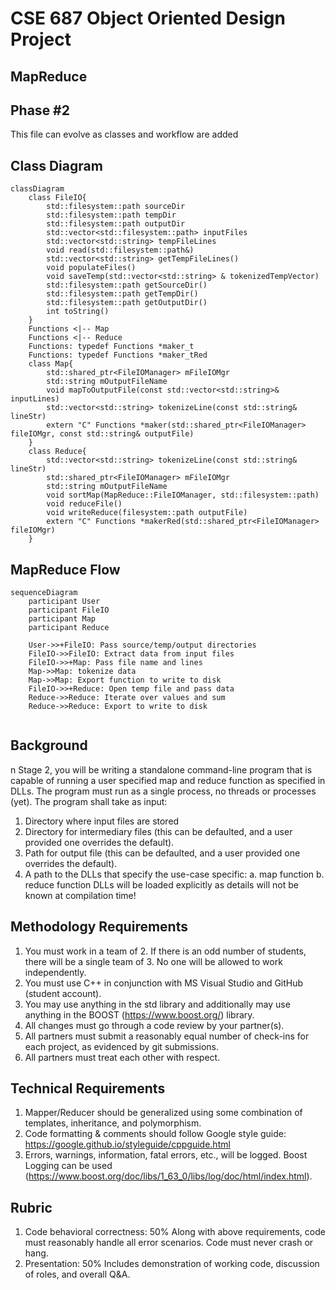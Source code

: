 # CSE 687 Object Oriented Design Project
## MapReduce
## Phase #2

This file can evolve as classes and workflow are added

## Class Diagram

```mermaid
classDiagram
    class FileIO{
        std::filesystem::path sourceDir
        std::filesystem::path tempDir
        std::filesystem::path outputDir
        std::vector<std::filesystem::path> inputFiles
        std::vector<std::string> tempFileLines
        void read(std::filesystem::path&)
        std::vector<std::string> getTempFileLines()
        void populateFiles()
        void saveTemp(std::vector<std::string> & tokenizedTempVector)
        std::filesystem::path getSourceDir()
        std::filesystem::path getTempDir()
        std::filesystem::path getOutputDir()
        int toString()         
    }
    Functions <|-- Map
    Functions <|-- Reduce
    Functions: typedef Functions *maker_t
    Functions: typedef Functions *maker_tRed
    class Map{
        std::shared_ptr<FileIOManager> mFileIOMgr
        std::string mOutputFileName
        void mapToOutputFile(const std::vector<std::string>& inputLines)
        std::vector<std::string> tokenizeLine(const std::string& lineStr)
        extern "C" Functions *maker(std::shared_ptr<FileIOManager> fileIOMgr, const std::string& outputFile) 
    }
    class Reduce{
        std::vector<std::string> tokenizeLine(const std::string& lineStr)
        std::shared_ptr<FileIOManager> mFileIOMgr
        std::string mOutputFileName
        void sortMap(MapReduce::FileIOManager, std::filesystem::path)
        void reduceFile()
        void writeReduce(filesystem::path outputFile)
        extern "C" Functions *makerRed(std::shared_ptr<FileIOManager> fileIOMgr)
    }
```

## MapReduce Flow

```mermaid
sequenceDiagram
    participant User
    participant FileIO
    participant Map
    participant Reduce
    
    User->>+FileIO: Pass source/temp/output directories
    FileIO->>FileIO: Extract data from input files
    FileIO->>+Map: Pass file name and lines 
    Map->>Map: tokenize data 
    Map->>Map: Export function to write to disk
    FileIO->>+Reduce: Open temp file and pass data
    Reduce->>Reduce: Iterate over values and sum 
    Reduce->>Reduce: Export to write to disk
     
```


## Background
n Stage 2, you will be writing a standalone command-line program that is capable of running a user specified map and 
reduce function as specified in DLLs.
The program must run as a single process, no threads or processes (yet). The program shall take as input:
1. Directory where input files are stored
2. Directory for intermediary files (this can be defaulted, and a user provided one overrides the default).
3. Path for output file (this can be defaulted, and a user provided one overrides the default).
4. A path to the DLLs that specify the use-case specific:
a. map function
b. reduce function
DLLs will be loaded explicitly as details will not be known at compilation time!
## Methodology Requirements
1. You must work in a team of 2. If there is an odd number of students, there will be a single team of 3. No one
   will be allowed to work independently.
2.  You must use C++ in conjunction with MS Visual Studio and GitHub (student account).
3. You may use anything in the std library and additionally may use anything in the BOOST (https://www.boost.org/) library.
4. All changes must go through a code review by your partner(s).
5. All partners must submit a reasonably equal number of check-ins for each project, as evidenced by git submissions.
6. All partners must treat each other with respect.
## Technical Requirements
1. Mapper/Reducer should be generalized using some combination of templates, inheritance, and polymorphism.
2. Code formatting & comments should follow Google style guide: https://google.github.io/styleguide/cppguide.html
3. Errors, warnings, information, fatal errors, etc., will be logged.
Boost Logging can be used (https://www.boost.org/doc/libs/1_63_0/libs/log/doc/html/index.html).

## Rubric
1) Code behavioral correctness: 50%
   Along with above requirements, code must reasonably handle all error scenarios. Code must never crash or hang.
2) Presentation: 50%
   Includes demonstration of working code, discussion of roles, and overall Q&A.

